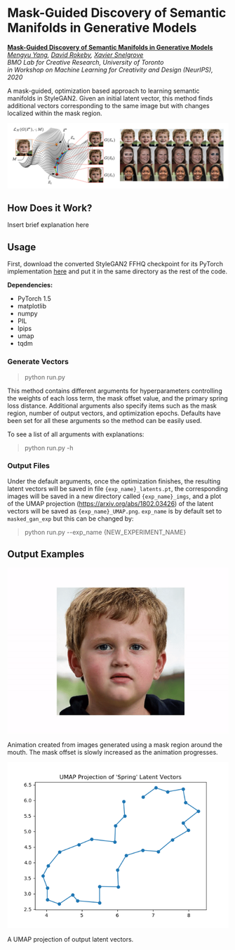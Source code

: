 # Mask-Guided Discovery of Semantic Manifolds in Generative Models

**[Mask-Guided Discovery of Semantic Manifolds in Generative Models](https://mengyu.page/files/workshop.pdf)**<br>
  *[Mengyu Yang](https://mengyu.page/),
  [David Rokeby](https://www.cdtps.utoronto.ca/people/directories/all-faculty/david-rokeby),
  [Xavier Snelgrove](https://wxs.ca/)<br>
  BMO Lab for Creative Research, University of Toronto  
in Workshop on Machine Learning for Creativity and Design (NeurIPS), 2020*

A mask-guided, optimization based approach to learning semantic manifolds in StyleGAN2. Given an initial latent vector, this method finds additional vectors corresponding to the same image but with changes localized within the mask region. 

![overview figure](figures/overview.png)

## How Does it Work? 

Insert brief explanation here 

## Usage 

First, download the converted StyleGAN2 FFHQ checkpoint for its PyTorch implementation [here](https://drive.google.com/file/d/1v0iLBeuaegDZb3BIBb1CSmfsNSRiNWqI/view?usp=sharing) and put it in the same directory as the rest of the code. 

**Dependencies:**

* PyTorch 1.5
* matplotlib
* numpy
* PIL
* lpips 
* umap 
* tqdm 

### Generate Vectors 

> python run.py 

This method contains different arguments for hyperparameters controlling the weights of each loss term, the mask offset value, and the primary spring loss distance. Additional arguments also specify items such as the mask region, number of output vectors, and optimization epochs. Defaults have been set for all these arguments so the method can be easily used. 

To see a list of all arguments with explanations: 

> python run.py -h 

### Output Files 

Under the default arguments, once the optimization finishes, the resulting latent vectors will be saved in file `{exp_name}_latents.pt`, the corresponding images will be saved in a new directory called `{exp_name}_imgs`, and a plot of the UMAP projection (https://arxiv.org/abs/1802.03426) of the latent vectors will be saved as `{exp_name}_UMAP.png`. `exp_name` is by default set to `masked_gan_exp` but this can be changed by:

> python run.py --exp_name {NEW_EXPERIMENT_NAME}

## Output Examples 

![Boy mouth animation](figures/boy_mouth.gif)

Animation created from images generated using a mask region around the mouth. The mask offset is slowly increased as the animation progresses. 

![UMAP sample](figures/UMAP.png)

A UMAP projection of output latent vectors. 

